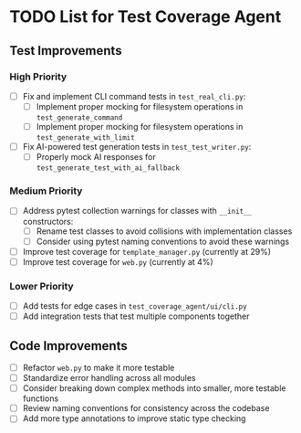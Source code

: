 # TODO List for Test Coverage Agent

## Test Improvements

### High Priority
- [ ] Fix and implement CLI command tests in `test_real_cli.py`:
  - [ ] Implement proper mocking for filesystem operations in `test_generate_command`
  - [ ] Implement proper mocking for filesystem operations in `test_generate_with_limit` 
- [ ] Fix AI-powered test generation tests in `test_test_writer.py`:
  - [ ] Properly mock AI responses for `test_generate_test_with_ai_fallback`

### Medium Priority
- [ ] Address pytest collection warnings for classes with `__init__` constructors:
  - [ ] Rename test classes to avoid collisions with implementation classes
  - [ ] Consider using pytest naming conventions to avoid these warnings
- [ ] Improve test coverage for `template_manager.py` (currently at 29%)
- [ ] Improve test coverage for `web.py` (currently at 4%)

### Lower Priority
- [ ] Add tests for edge cases in `test_coverage_agent/ui/cli.py`
- [ ] Add integration tests that test multiple components together

## Code Improvements

- [ ] Refactor `web.py` to make it more testable
- [ ] Standardize error handling across all modules
- [ ] Consider breaking down complex methods into smaller, more testable functions
- [ ] Review naming conventions for consistency across the codebase
- [ ] Add more type annotations to improve static type checking